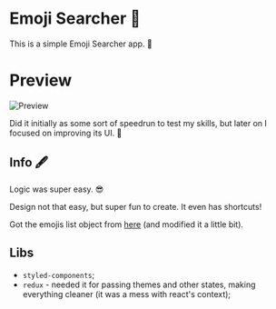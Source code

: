 # Emoji Searcher 🔎

This is a simple Emoji Searcher app. 🤣

# Preview

![Preview]([https://s10.gifyu.com/images/project-gif.gif](https://im3.ezgif.com/tmp/ezgif-3-fd9c209a48.gif))

Did it initially as some sort of speedrun to test my skills, but later on I focused on improving its UI. 💨

## Info 🖋️

Logic was super easy. 😎

Design not that easy, but super fun to create. It even has shortcuts!

Got the emojis list object from [here](https://github.com/ahfarmer/emoji-search/blob/master/src/emojiList.json) (and modified it a little bit).

## Libs

- `styled-components`;
- `redux` - needed it for passing themes and other states, making everything cleaner (it was a mess with react's context);
